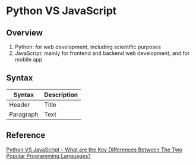 # Python VS JavaScript

## Overview

1. Python: for web development, including scientific purposes
2. JavaScript: mainly for frontend and backend web development, and for mobile app

## Syntax

| Syntax    | Description |
| --------- | ----------- |
| Header    | Title       |
| Paragraph | Text        |

## Reference

[Python VS JavaScript – What are the Key Differences Between The Two Popular Programming Languages?](https://www.freecodecamp.org/news/python-vs-javascript-what-are-the-key-differences-between-the-two-popular-programming-languages/)
